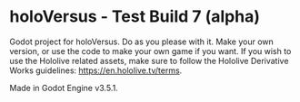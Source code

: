 # holoVersus - Test Build 7 (alpha)
Godot project for holoVersus. Do as you please with it. Make your own version, or use the code to make your own game if you want. If you wish to use the Hololive related assets, make sure to follow the Hololive Derivative Works guidelines: https://en.hololive.tv/terms.

Made in Godot Engine v3.5.1.
